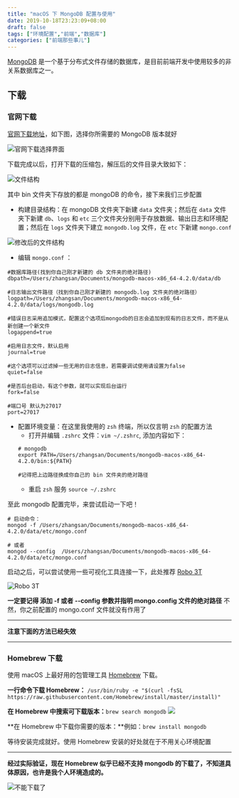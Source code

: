```yaml
---
title: "macOS 下 MongoDB 配置与使用"
date: 2019-10-18T23:23:09+08:00
draft: false
tags: ["环境配置","前端","数据库"]
categories: ["前端那些事儿"]
---
```

[MongoDB](https://www.mongodb.com/) 是一个基于分布式文件存储的数据库，是目前前端开发中使用较多的非关系数据库之一。

## 下载
### 官网下载
[官网下载地址](https://www.mongodb.com/download-center/enterprise)，如下图，选择你所需要的 MongoDB 版本就好

![官网下载选择界面](https://blog-img-1256389522.cos.ap-chengdu.myqcloud.com/MongoDB/20191018083957.png)

下载完成以后，打开下载的压缩包，解压后的文件目录大致如下：

![文件结构](https://blog-img-1256389522.cos.ap-chengdu.myqcloud.com/MongoDB/20191018085755.png)

其中 bin 文件夹下存放的都是 mongoDB 的命令，接下来我们三步配置

* 构建目录结构：在 mongoDB 文件夹下新建 `data` 文件夹；然后在 `data` 文件夹下新建 `db`、`logs` 和 `etc` 三个文件夹分别用于存放数据、输出日志和环境配置；然后在 `logs` 文件夹下建立 `mongodb.log` 文件，在 `etc` 下新建 `mongo.conf`

![修改后的文件结构](https://blog-img-1256389522.cos.ap-chengdu.myqcloud.com/MongoDB/20191018093858.png)

* 编辑 `mongo.conf` ：
``` 
#数据库路径(找到你自己刚才新建的 db 文件夹的绝对路径)
dbpath=/Users/zhangsan/Documents/mongodb-macos-x86_64-4.2.0/data/db

#日志输出文件路径（找到你自己刚才新建的 mongodb.log 文件夹的绝对路径）
logpath=/Users/zhangsan/Documents/mongodb-macos-x86_64-4.2.0/data/logs/mongodb.log

#错误日志采用追加模式，配置这个选项后mongodb的日志会追加到现有的日志文件，而不是从新创建一个新文件
logappend=true

#启用日志文件，默认启用
journal=true

#这个选项可以过滤掉一些无用的日志信息，若需要调试使用请设置为false
quiet=false

#是否后台启动，有这个参数，就可以实现后台运行
fork=false

#端口号 默认为27017
port=27017
```

* 配置环境变量：在这里我使用的 `zsh` 终端，所以仅言明 `zsh` 的配置方法
    * 打开并编辑 `.zshrc` 文件：`vim ~/.zshrc`, 添加内容如下：
    ```
    # mongodb
    export PATH=/Users/zhangsan/Documents/mongodb-macos-x86_64-4.2.0/bin:${PATH}

    #记得把上边路径换成你自己的 bin 文件夹的绝对路径
    ```
    * 重启 `zsh` 服务 `source ~/.zshrc`

至此 mongodb 配置完毕，来尝试启动一下吧！
```
# 启动命令：
mongod -f /Users/zhangsan/Documents/mongodb-macos-x86_64-4.2.0/data/etc/mongo.conf

# 或者
mongod --config  /Users/zhangsan/Documents/mongodb-macos-x86_64-4.2.0/data/etc/mongo.conf

```
启动之后，可以尝试使用一些可视化工具连接一下，此处推荐 [Robo 3T](https://robomongo.org/download)

![Robo 3T](https://blog-img-1256389522.cos.ap-chengdu.myqcloud.com/MongoDB/20191018094401.png)

**一定要记得 添加 -f 或者 --config 参数并指明 mongo.config 文件的绝对路径** 不然，你之前配置的 mongo.conf 文件就没有作用了

---

**注意下面的方法已经失效**

---

### Homebrew 下载
使用 macOS 上最好用的包管理工具 [Homebrew](https://brew.sh/) 下载。

**一行命令下载 Homebrew：**
`/usr/bin/ruby -e "$(curl -fsSL https://raw.githubusercontent.com/Homebrew/install/master/install)"`
 
**在 Homebrew 中搜索可下载版本：**`brew search mongodb`
![](https://blog-img-1256389522.cos.ap-chengdu.myqcloud.com/MongoDB/20191018084723.png)

**在 Homebrew 中下载你需要的版本：**例如：`brew install mongodb`

等待安装完成就好。使用 Homebrew 安装的好处就在于不用关心环境配置

---

**经过实际验证，现在 Homebrew 似乎已经不支持 mongodb 的下载了，不知道具体原因，也许是我个人环境造成的。**

![不能下载了](https://blog-img-1256389522.cos.ap-chengdu.myqcloud.com/MongoDB/20191018093512.png)